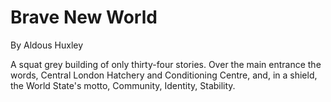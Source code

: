 # Brave New World

By Aldous Huxley

A squat grey building of only thirty-four stories. Over the main entrance the words, Central London Hatchery and Conditioning Centre, and, in a shield, the World State's motto, Community, Identity, Stability.
